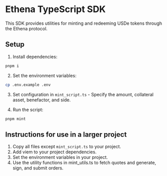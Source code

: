 # Ethena TypeScript SDK

This SDK provides utilities for minting and redeeming USDe tokens through the Ethena protocol.

## Setup

1. Install dependencies:

```bash
pnpm i
```

2. Set the environment variables:

```bash
cp .env.example .env
```

3. Set configuration in `mint_script.ts` - Specify the amount, collateral asset, benefactor, and side.

4. Run the script:

```bash
pnpm mint
```

## Instructions for use in a larger project

1. Copy all files except `mint_script.ts` to your project.
2. Add viem to your project dependencies.
3. Set the environment variables in your project.
4. Use the utility functions in mint_utils.ts to fetch quotes and generate, sign, and submit orders.

